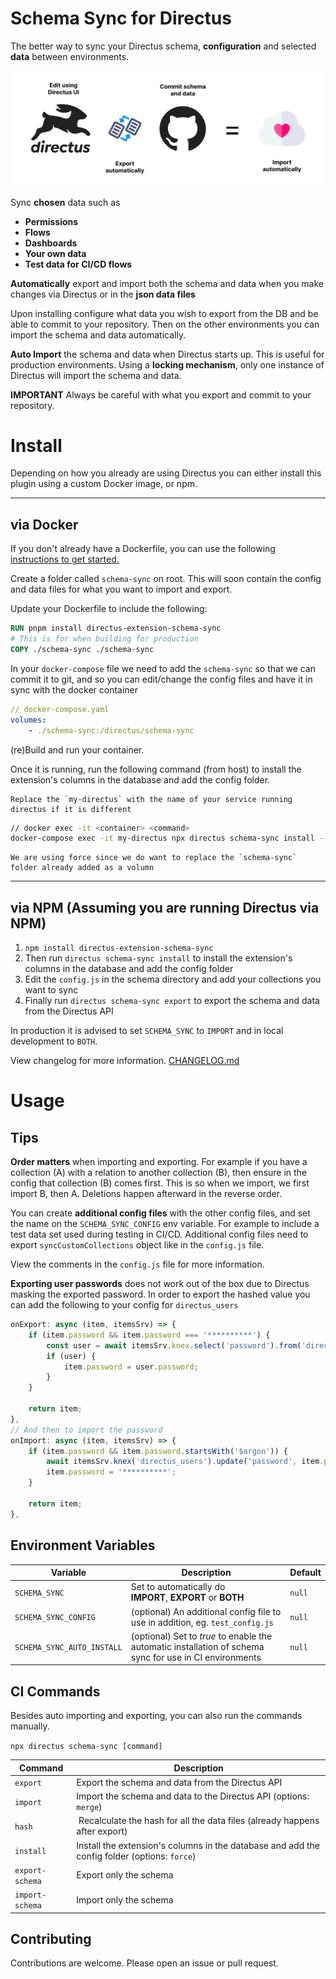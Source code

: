 # Schema Sync for Directus

The better way to sync your Directus schema, **configuration** and selected **data** between environments.

![Schema Sync](https://raw.githubusercontent.com/bcc-code/directus-schema-sync/8b44ddba3a07dc881b44c003b39b7951b80a22f3/SchemaSync.png)

Sync **chosen** data such as
 - **Permissions**
 - **Flows**
 - **Dashboards**
 - **Your own data**
 - **Test data for CI/CD flows**

**Automatically** export and import both the schema and data when you make changes via Directus or in the **json data files**


Upon installing configure what data you wish to export from the DB and be able to commit to your repository. Then on the other environments you can import the schema and data automatically.

**Auto Import** the schema and data when Directus starts up. This is useful for production environments. Using a **locking mechanism**, only one instance of Directus will import the schema and data.

**IMPORTANT** Always be careful with what you export and commit to your repository.

# Install

Depending on how you already are using Directus you can either install this plugin using a custom Docker image, or npm.

---

## via Docker

If you don't already have a Dockerfile, you can use the following [instructions to get started.](https://docs.directus.io/extensions/installing-extensions.html)

Create a folder called `schema-sync` on root. This will soon contain the config and data files for what you want to import and export.

Update your Dockerfile to include the following:

```dockerfile
RUN pnpm install directus-extension-schema-sync
# This is for when building for production
COPY ./schema-sync ./schema-sync
```

In your `docker-compose` file we need to add the `schema-sync` so that we can commit it to git, and so you can edit/change the config files and have it in sync with the docker container
```yaml
// docker-compose.yaml
volumes:
	- ./schema-sync:/directus/schema-sync
```

(re)Build and run your container.

Once it is running, run the following command (from host) to install the extension's columns in the database and add the config folder.
	
 	Replace the `my-directus` with the name of your service running directus if it is different

```bash
// docker exec -it <container> <command>
docker-compose exec -it my-directus npx directus schema-sync install --force
```

	We are using force since we do want to replace the `schema-sync` folder already added as a volumn

---

## via NPM (Assuming you are running Directus via NPM)

 1. `npm install directus-extension-schema-sync`
 2. Then run `directus schema-sync install` to install the extension's columns in the database and add the config folder
 4. Edit the `config.js` in the schema directory and add your collections you want to sync
 5. Finally run `directus schema-sync export` to export the schema and data from the Directus API

In production it is advised to set `SCHEMA_SYNC` to `IMPORT` and in local development to `BOTH`.

View changelog for more information. [CHANGELOG.md](https://github.com/bcc-code/directus-schema-sync/blob/main/CHANGELOG.md)

# Usage

## Tips

**Order matters** when importing and exporting. For example if you have a collection (A) with a relation to another collection (B), then ensure in the config that collection (B) comes first. This is so when we import, we first import B, then A. Deletions happen afterward in the reverse order.

You can create **additional config files** with the other config files, and set the name on the `SCHEMA_SYNC_CONFIG` env variable. For example to include a test data set used during testing in CI/CD. Additional config files need to export `syncCustomCollections` object like in the `config.js` file.

View the comments in the `config.js` file for more information.

**Exporting user passwords** does not work out of the box due to Directus masking the exported password. In order to export the hashed value you can add the following to your config for `directus_users`

```js
onExport: async (item, itemsSrv) => {
	if (item.password && item.password === '**********') {
		const user = await itemsSrv.knex.select('password').from('directus_users').where('id', item.id).first();
		if (user) {
			item.password = user.password;
		}
	}

	return item;
},
// And then to import the password
onImport: async (item, itemsSrv) => {
	if (item.password && item.password.startsWith('$argon')) {
		await itemsSrv.knex('directus_users').update('password', item.password).where('id', item.id);
		item.password = '**********';
	}

	return item;
},
```

## Environment Variables

| Variable | Description | Default |
| -------- | ----------- | ------- |
| `SCHEMA_SYNC` | Set to automatically do **IMPORT**, **EXPORT** or **BOTH** | `null` |
| `SCHEMA_SYNC_CONFIG` | (optional) An additional config file to use in addition, eg. `test_config.js` | `null` |
| `SCHEMA_SYNC_AUTO_INSTALL` | (optional) Set to *true* to enable the automatic installation of schema sync for use in CI environments | `null` |


## CI Commands

Besides auto importing and exporting, you can also run the commands manually.

`npx directus schema-sync [command]`

| Command | Description |
| ------- | ----------- |
| `export` | Export the schema and data from the Directus API |
| `import` | Import the schema and data to the Directus API (options: `merge`) |
| `hash`| Recalculate the hash for all the data files (already happens after export) |
| `install` | Install the extension's columns in the database and add the config folder (options: `force`) |
| `export-schema` | Export only the schema |
| `import-schema` | Import only the schema |

## Contributing

Contributions are welcome. Please open an issue or pull request.
